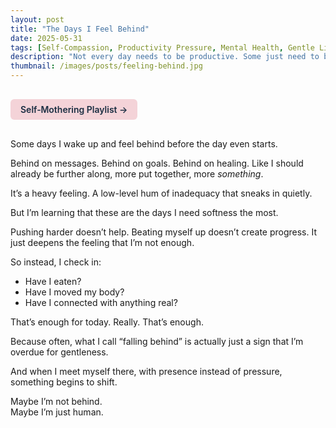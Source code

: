 ```yaml
---
layout: post
title: "The Days I Feel Behind"
date: 2025-05-31
tags: [Self-Compassion, Productivity Pressure, Mental Health, Gentle Living, Emotional Awareness]
description: "Not every day needs to be productive. Some just need to be honest."
thumbnail: /images/posts/feeling-behind.jpg
---
```


<a href="https://music.youtube.com/playlist?list=PLuO5E1rh5RqIzePJeOjdXo62gwnYJ748_&si=NvtF0mzI9Sx2IoPu&shuffle=1" 
   target="_blank" 
   class="back-button"
   style="display:inline-block; margin: 1rem auto; background-color: #F4D3D8; color: #1A2D41; padding: 0.5rem 1rem; border-radius: 6px; font-weight: 600; text-decoration: none;">
  Self‑Mothering Playlist →
</a>

Some days I wake up and feel behind before the day even starts.

Behind on messages. Behind on goals. Behind on healing. Like I should already be further along, more put together, more *something*.

It’s a heavy feeling. A low-level hum of inadequacy that sneaks in quietly.

But I’m learning that these are the days I need softness the most.

Pushing harder doesn’t help. Beating myself up doesn’t create progress. It just deepens the feeling that I’m not enough.

So instead, I check in:
- Have I eaten?
- Have I moved my body?
- Have I connected with anything real?

That’s enough for today. Really. That’s enough.

Because often, what I call “falling behind” is actually just a sign that I’m overdue for gentleness.

And when I meet myself there, with presence instead of pressure, something begins to shift.

Maybe I’m not behind.  
Maybe I’m just human.
